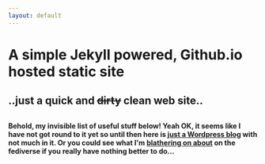 ```yaml
---
layout: default
---
```

# 
# A simple Jekyll powered, Github.io hosted static site

## ..just a quick and ~~dirty~~ clean web site..
## 

#### Behold, my invisible list of useful stuff below! Yeah OK, it seems like I have not got round to it yet so until then here is [just a Wordpress blog](http://wpcom.acesabe.net/) with not much in it. Or you could see what I'm [blathering on about](https://mastodon.social/@acesabe) on the fediverse if you really have nothing better to do...
